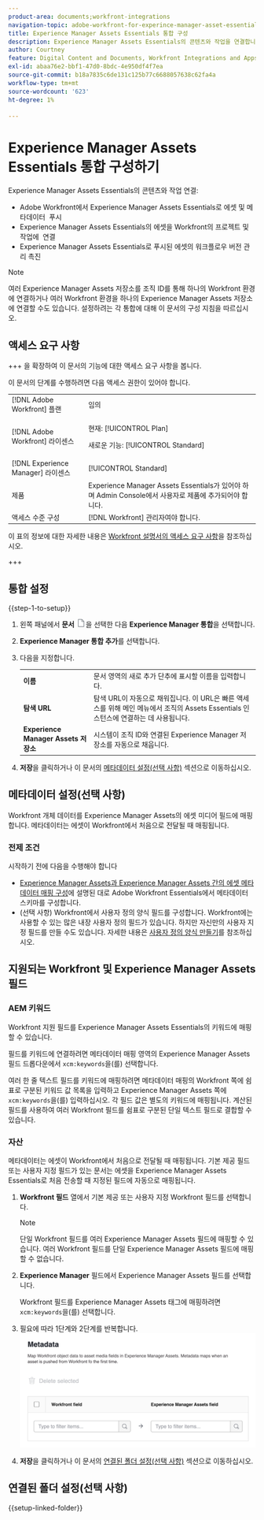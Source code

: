 ```yaml
---
product-area: documents;workfront-integrations
navigation-topic: adobe-workfront-for-experince-manager-asset-essentials
title: Experience Manager Assets Essentials 통합 구성
description: Experience Manager Assets Essentials의 콘텐츠와 작업을 연결합니다.
author: Courtney
feature: Digital Content and Documents, Workfront Integrations and Apps
exl-id: abaa76e2-bbf1-47d0-8bdc-4e950df4f7ea
source-git-commit: b18a7835c6de131c125b77c6688057638c62fa4a
workflow-type: tm+mt
source-wordcount: '623'
ht-degree: 1%

---
```


# Experience Manager Assets Essentials 통합 구성하기

Experience Manager Assets Essentials의 콘텐츠와 작업 연결&#x200B;:

* Adobe Workfront에서 Experience Manager Assets Essentials로 에셋 및 메타데이터 &#x200B; 푸시
* Experience Manager Assets Essentials의 에셋을 Workfront의 프로젝트 및 작업에 &#x200B; 연결
* Experience Manager Assets Essentials로 푸시된 에셋의 워크플로우 버전 관리 촉진

>[!NOTE]
>
>여러 Experience Manager Assets 저장소를 조직 ID를 통해 하나의 Workfront 환경에 연결하거나 여러 Workfront 환경을 하나의 Experience Manager Assets 저장소에 연결할 수도 있습니다. 설정하려는 각 통합에 대해 이 문서의 구성 지침을 따르십시오.

## 액세스 요구 사항

+++ 을 확장하여 이 문서의 기능에 대한 액세스 요구 사항을 봅니다.

이 문서의 단계를 수행하려면 다음 액세스 권한이 있어야 합니다.

<table>
  <tr>
   <td>[!DNL Adobe Workfront] 플랜
   </td>
   <td>임의
   </td>
  </tr>
  <tr>
   <td>[!DNL Adobe Workfront] 라이센스
   </td>
   <td><p>현재: [!UICONTROL Plan]</p>
   <p>새로운 기능: [!UICONTROL Standard]</p></td>
  </tr>
  <tr>
   <td>[!DNL Experience Manager] 라이센스
   </td>
   <td>[!UICONTROL Standard]
   </td>
  </tr>
  <tr>
   <td>제품
   </td>
   <td>Experience Manager Assets Essentials가 있어야 하며 Admin Console에서 사용자로 제품에 추가되어야 합니다.
   </td>
  </tr>
  <tr>
   <td>액세스 수준 구성
   </td>
   <td>[!DNL Workfront] 관리자여야 합니다.
   </td>
  </tr>
</table>

이 표의 정보에 대한 자세한 내용은 [Workfront 설명서의 액세스 요구 사항](/help/quicksilver/administration-and-setup/add-users/access-levels-and-object-permissions/access-level-requirements-in-documentation.md)을 참조하십시오.

+++

## 통합 설정

{{step-1-to-setup}}

1. 왼쪽 패널에서 **문서** ![문서 아이콘](assets/document-icon.png)을 선택한 다음 **Experience Manager 통합**&#x200B;을 선택합니다.
1. **Experience Manager 통합 추가**&#x200B;를 선택합니다.
1. 다음을 지정합니다.

   <table>
   <tr>
      <td><strong>이름</strong>
      </td>
      <td>문서 영역의 새로 추가 단추에 표시할 이름을 입력합니다.
      </td>
   </tr>
   <tr>
      <td><strong>탐색 URL</strong>
      </td>
      <td>탐색 URL이 자동으로 채워집니다. 이 URL은 빠른 액세스를 위해 메인 메뉴에서 조직의 Assets Essentials 인스턴스에 연결하는 데 사용됩니다.
      </td>
   </tr>
   <tr>
      <td>
      <strong>Experience Manager Assets 저장소</strong>
      </td>
      <td>
      시스템이 조직 ID와 연결된 Experience Manager 저장소를 자동으로 채웁니다.
      </td>
   </tr>
   </table>

1. **저장**&#x200B;을 클릭하거나 이 문서의 [메타데이터 설정(선택 사항)](#set-up-metadata-optional) 섹션으로 이동하십시오.


## 메타데이터 설정(선택 사항)

Workfront 개체 데이터를 Experience Manager Assets의 에셋 미디어 필드에 매핑합니다. 메타데이터는 에셋이 Workfront에서 처음으로 전달될 때 매핑됩니다.


### 전제 조건

시작하기 전에 다음을 수행해야 합니다

* [Experience Manager Assets과 Experience Manager Assets 간의 에셋 메타데이터 매핑 구성](https://experienceleague.adobe.com/en/docs/experience-manager-cloud-service/content/assets/integrations/configure-asset-metadata-mapping)에 설명된 대로 Adobe Workfront Essentials에서 메타데이터 스키마를 구성합니다.
* (선택 사항) Workfront에서 사용자 정의 양식 필드를 구성합니다. Workfront에는 사용할 수 있는 많은 내장 사용자 정의 필드가 있습니다. 하지만 자신만의 사용자 지정 필드를 만들 수도 있습니다. 자세한 내용은 [사용자 정의 양식 만들기](/help/quicksilver/administration-and-setup/customize-workfront/create-manage-custom-forms/form-designer/design-a-form/design-a-form.md)를 참조하십시오.

## 지원되는 Workfront 및 Experience Manager Assets 필드

### AEM 키워드

Workfront 지원 필드를 Experience Manager Assets Essentials의 키워드에 매핑할 수 있습니다.

필드를 키워드에 연결하려면 메타데이터 매핑 영역의 Experience Manager Assets 필드 드롭다운에서 `xcm:keywords`을(를) 선택합니다.

여러 한 줄 텍스트 필드를 키워드에 매핑하려면 메타데이터 매핑의 Workfront 쪽에 쉼표로 구분된 키워드 값 목록을 입력하고 Experience Manager Assets 쪽에 `xcm:keywords`을(를) 입력하십시오. 각 필드 값은 별도의 키워드에 매핑됩니다. 계산된 필드를 사용하여 여러 Workfront 필드를 쉼표로 구분된 단일 텍스트 필드로 결합할 수 있습니다.

<!--
Look for essentials article
For more information on keywords in Experience Manager Assets, including how to create and manage keywords, see [Administering Tags]( https://experienceleague.adobe.com/docs/experience-manager-64/administering/contentmanagement/tags.html?lang=en).
-->


### 자산

메타데이터는 에셋이 Workfront에서 처음으로 전달될 때 매핑됩니다. 기본 제공 필드 또는 사용자 지정 필드가 있는 문서는 에셋을 Experience Manager Assets Essentials로 처음 전송할 때 지정된 필드에 자동으로 매핑됩니다.

1. **Workfront 필드** 열에서 기본 제공 또는 사용자 지정 Workfront 필드를 선택합니다.

   >[!NOTE]
   >
   >단일 Workfront 필드를 여러 Experience Manager Assets 필드에 매핑할 수 있습니다. 여러 Workfront 필드를 단일 Experience Manager Assets 필드에 매핑할 수 없습니다.

1. **Experience Manager** 필드에서 Experience Manager Assets 필드를 선택합니다.

   Workfront 필드를 Experience Manager Assets 태그에 매핑하려면 `xcm:keywords`을(를) 선택합니다.

1. 필요에 따라 1단계와 2단계를 반복합니다.
   ![메타데이터 사용](assets/metadata-assets-essentials.png)
1. **저장**&#x200B;을 클릭하거나 이 문서의 [연결된 폴더 설정(선택 사항)](#set-up-linked-folders-optional) 섹션으로 이동하십시오.


## 연결된 폴더 설정(선택 사항)

{{setup-linked-folder}}
